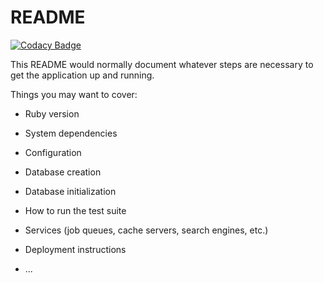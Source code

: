 # README

[![Codacy Badge](https://api.codacy.com/project/badge/Grade/d918765b49564d0aa170d71ca5541a3d)](https://www.codacy.com/app/BJGomes/p1?utm_source=github.com&amp;utm_medium=referral&amp;utm_content=BJGomes/p1&amp;utm_campaign=Badge_Grade)

This README would normally document whatever steps are necessary to get the
application up and running.

Things you may want to cover:

* Ruby version

* System dependencies

* Configuration

* Database creation

* Database initialization

* How to run the test suite

* Services (job queues, cache servers, search engines, etc.)

* Deployment instructions

* ...
